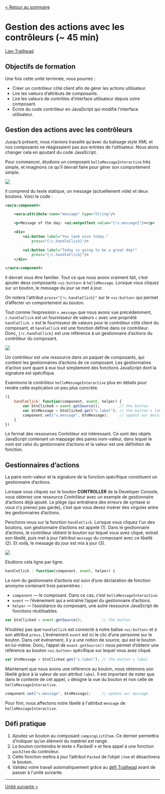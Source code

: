 [&lt; Retour au sommaire](../README.md)

# Gestion des actions avec les contrôleurs (~ 45 min)
[Lien Trailhead](https://trailhead.salesforce.com/fr/modules/lex_dev_lc_basics/units/lex_dev_lc_basics_controllers)

## Objectifs de formation
Une fois cette unité terminée, vous pourrez :
- Créer un contrôleur côté client afin de gérer les actions utilisateur.
- Lire les valeurs d’attributs de composants.
- Lire les valeurs de contrôles d’interface utilisateur depuis votre composant.
- Écrire du code contrôleur en JavaScript qui modifie l’interface utilisateur.


## Gestion des actions avec les contrôleurs
Jusqu’à présent, nous n’avions travaillé qu’avec du balisage style XML et nos composants ne réagissaient pas aux entrées de l’utilisateur. Nous alons changer cela en ajoutant du code JavaScript.

Pour commencer, étudions un composant `helloMessageInteractive` très simple, et imaginons ce qu’il devrait faire pour gérer son comportement simple.

<img src="https://res.cloudinary.com/hy4kyit2a/image/upload/doc/trailhead/fr-fra744edbd7edb9e682ed35c8da0d0b479.png"/>

Il comprend du texte statique, un message (actuellement vide) et deux boutons. Voici le code :

```xml
<aura:component>

    <aura:attribute name="message" type="String"/>

    <p>Message of the day: <ui:outputText value="{!v.message}"/></p>

    <div>
        <ui:button label="You look nice today."
            press="{!c.handleClick}"/>

        <ui:button label="Today is going to be a great day!"
            press="{!c.handleClick}"/>
    </div>

</aura:component>
```

Il devrait vous être familier. Tout ce que nous avons vraiment fait, c’est ajouter deux composants `<ui:button>` à `helloMessage`. Lorsque vous cliquez sur un bouton, le message du jour se met à jour.

On notera l'attribut `press="{!c.handleClick}"` sur le `<ui:button>` qui permet d’affecter un comportement au bouton.

Tout comme l’expression `v.message` que nous avons vue précédemment, `c.handleClick` est un fournisseur de valeurs `c` avec une propriété `handleClick`. `c` est le fournisseur de valeurs pour le contrôleur côté client du composant, et `handleClick` est une fonction définie dans ce contrôleur. Donc, `{!c.handleClick}` est une référence à un gestionnaire d’actions du contrôleur du composant.

<img src="https://res.cloudinary.com/hy4kyit2a/image/upload/doc/trailhead/fr-fr69189905913cd2425d050a29819f2a71.png"/>

Un contrôleur est une ressource dans un paquet de composants, qui contient les gestionnaires d’actions de ce composant. Les gestionnaires d’action sont quant à eux tout simplement des fonctions JavaScript dont la signature est spécifique.

Examinons le contrôleur `helloMessageInteractive` plus en détails pour rendre cette explication un peu plus concrète.

```js
({
    handleClick: function(component, event, helper) {
        var btnClicked = event.getSource();         // the button
        var btnMessage = btnClicked.get("v.label"); // the button's label
        component.set("v.message", btnMessage);     // update our message
    }
})
```

Le format des ressources Contrôleur est intéressant. Ce sont des objets JavaScript contenant un mappage des paires nom-valeur, dans lequel le nom est celui du gestionnaire d’actions et la valeur est une définition de fonction.


## Gestionnaires d’actions
La paire nom-valeur et la signature de la fonction spécifique constituent un gestionnaire d’actions.

Lorsque vous cliquez sur le bouton **CONTROLLER** de la Developer Console, vous obtenez une ressource Contrôleur avec un exemple de gestionnaire d’actions déjà ajouté. Le piège (qui entraînera des erreurs de syntaxe si vous n’y prenez pas garde), c’est que vous devez insérer des virgules entre les gestionnaires d’actions.

Penchons nous sur la fonction `handleClick`. Lorsque vous cliquez l'un des boutons, son gestionnaire d’actions est appelé (1). Dans le gestionnaire d’actions, le contrôleur obtient le bouton sur lequel vous avez cliqué, extrait son libellé, puis met à jour l’attribut `message` du composant avec ce libellé (2). Et voilà, le message du jour est mis à jour (3).

<img src="https://res.cloudinary.com/hy4kyit2a/image/upload/doc/trailhead/fr-fr4ada8c62cf7f3428670f64d5c548e2ed.png"/>

Etudions cela ligne par ligne.

```js
handleClick : function(component, event, helper) {
```

Le nom du gestionnaire d’actions est suivi d’une déclaration de fonction anonyme contenant trois paramètres :
- `component` — le composant. Dans ce cas, c’est `helloMessageInteractive`.
- `event` — l’événement qui a entraîné l’appel du gestionnaire d’actions.
- `helper` — l’assistance du composant, une autre ressource JavaScript de fonctions réutilisables.

```js
var btnClicked = event.getSource();         // the button
```

N’oubliez pas que `handleClick` est connecté à notre balise `<ui:button>` et à son attribut `press`. L’événement `event` est ici le clic d’une personne sur le bouton. Dans cet événement, il y a une notion de source, qui est le bouton en lui-même. Donc, l’appel de `event.getSource()` nous permet d’obtenir une référence au bouton `<ui:button>` spécifique sur lequel vous avez cliqué.

```js
var btnMessage = btnClicked.get("v.label"); // the button's label
```

Maintenant que nous avons une référence au bouton, nous obtenons son libellé grâce à la valeur de son attribut `label`. Il est important de noter que dans le contexte de cet appel, `v` désigne la vue du bouton et non celle de `helloMessageInteractive`.

```js
component.set("v.message", btnMessage);     // update our message
```

Pour finir, nous affectons notre libellé à l'attribut `message` de `helloMessageInteractive`.


## Défi pratique
1. Ajoutez un bouton au composant `campingListItem`. Ce dernier permettra d’indiquer qu’un élément du matériel est rangé.
2. Le bouton contiendra le texte « Packed! » et fera appel à une fonction `packItem` du controleur.
3. Cette fonction mettra à jour l’attribut `Packed` de l’objet `item` et désactivera le bouton.
4. Validez votre travail automatiquement grâce au [défi Trailhead](https://trailhead.salesforce.com/fr/modules/lex_dev_lc_basics/units/lex_dev_lc_basics_controllers#challenge) avant de passer à l'unité suivante.

---
[Unité suivante &gt;](06.md)
